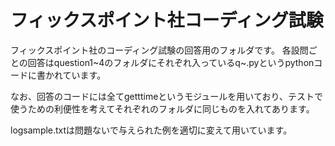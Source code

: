 # フィックスポイント社コーディング試験
フィックスポイント社のコーディング試験の回答用のフォルダです。
各設問ごとの回答はquestion1~4のフォルダにそれぞれ入っているq~.pyというpythonコードに書かれています。

なお、回答のコードには全てgetttimeというモジュールを用いており、テストで使うための利便性を考えてそれぞれのフォルダに同じものを入れてあります。

logsample.txtは問題ないで与えられた例を適切に変えて用いています。
